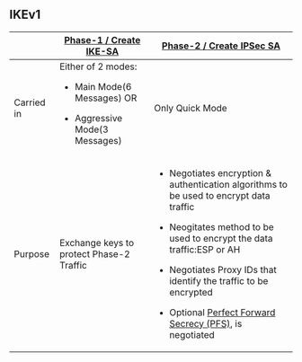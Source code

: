 ## IKEv1

||[Phase-1 / Create IKE-SA](IKEv1_Phase1)|[Phase-2 / Create IPSec SA](IKEv1_Phase2)|
|---|---|---|
|Carried in|Either of 2 modes: <ul><li>Main Mode(6 Messages)  OR</li></ul> <ul><li>Aggressive Mode(3 Messages)</li></ul>|Only Quick Mode|
|Purpose|Exchange keys to protect Phase-2 Traffic|<ul><li>Negotiates encryption & authentication algorithms to be used to encrypt data traffic</li></ul> <ul><li>Neogitates method to be used to encrypt the data traffic:ESP or AH</li></ul><ul><li>Negotiates Proxy IDs that identify the traffic to be encrypted</li></ul><ul><li>Optional [Perfect Forward Secrecy (PFS)](../../Terms), is negotiated</li></ul>|

